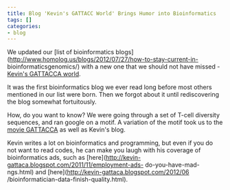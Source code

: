 ```yaml
---
title: Blog 'Kevin's GATTACC World' Brings Humor into Bioinformatics
tags: []
categories:
- blog
---
```

We updated our [list of bioinformatics
blogs](http://www.homolog.us/blogs/2012/07/27/how-to-stay-current-in-
bioinformaticsgenomics/) with a new one that we should not have missed -
[Kevin's GATTACCA world](http://kevin-gattaca.blogspot.com/).
<!--more-->

It was the first bioinformatics blog we ever read long before most others
mentioned in our list were born. Then we forgot about it until rediscovering
the blog somewhat fortuitously.

How, do you want to know? We were going through a set of T-cell diversity
sequences, and ran google on a motif. A variation of the motif took us to the
[movie GATTACCA](http://en.wikipedia.org/wiki/Gattaca) as well as Kevin's
blog.

Kevin writes a lot on bioinformatics and programming, but even if you do not
want to read codes, he can make you laugh with his coverage of bioinformatics
ads, such as [here](http://kevin-gattaca.blogspot.com/2011/11/employment-ads-
do-you-have-mad-ngs.html) and [here](http://kevin-gattaca.blogspot.com/2012/06
/bioinformatician-data-finish-quality.html).

